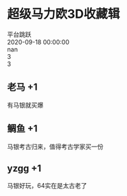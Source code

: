 



# 超级马力欧3D收藏辑
  
平台跳跃  
2020-09-18 00:00:00  
nan  
3  
3
## 老马 +1


有马银就买爆
## 鲷鱼 +1


马银考古归来，值得考古学家买一份
## yzgg +1


马银好玩，64实在是太古老了